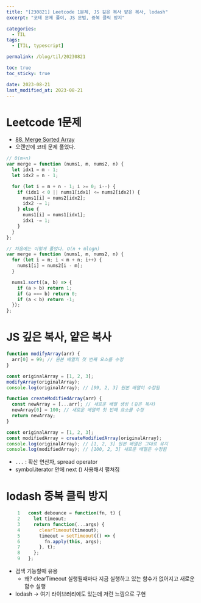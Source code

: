 ```yaml
---
title: "[230821] Leetcode 1문제, JS 깊은 복사 얕은 복사, lodash"
excerpt: "코테 문제 풀이, JS 문법, 중복 클릭 방지"

categories:
  - TIL
tags:
  - [TIL, typescript]

permalink: /blog/til/20230821

toc: true
toc_sticky: true

date: 2023-08-21
last_modified_at: 2023-08-21
---
```


# Leetcode 1문제

- [88. Merge Sorted Array](https://leetcode.com/problems/merge-sorted-array/description/?envType=study-plan-v2&envId=top-interview-150)
- 오랜만에 코테 문제 풀었다.

```js
// O(m+n)
var merge = function (nums1, m, nums2, n) {
  let idx1 = m - 1;
  let idx2 = n - 1;

  for (let i = m + n - 1; i >= 0; i--) {
    if (idx1 < 0 || nums1[idx1] <= nums2[idx2]) {
      nums1[i] = nums2[idx2];
      idx2 -= 1;
    } else {
      nums1[i] = nums1[idx1];
      idx1 -= 1;
    }
  }
};
```

```js
// 처음에는 이렇게 풀었다. O(n + mlogn)
var merge = function (nums1, m, nums2, n) {
  for (let i = m; i < m + n; i++) {
    nums1[i] = nums2[i - m];
  }

  nums1.sort((a, b) => {
    if (a > b) return 1;
    if (a === b) return 0;
    if (a < b) return -1;
  });
};
```

# JS 깊은 복사, 얕은 복사

```js
function modifyArray(arr) {
  arr[0] = 99; // 원본 배열의 첫 번째 요소를 수정
}

const originalArray = [1, 2, 3];
modifyArray(originalArray);
console.log(originalArray); // [99, 2, 3] 원본 배열이 수정됨

function createModifiedArray(arr) {
  const newArray = [...arr]; // 새로운 배열 생성 (깊은 복사)
  newArray[0] = 100; // 새로운 배열의 첫 번째 요소를 수정
  return newArray;
}

const originalArray = [1, 2, 3];
const modifiedArray = createModifiedArray(originalArray);
console.log(originalArray); // [1, 2, 3] 원본 배열은 그대로 유지
console.log(modifiedArray); // [100, 2, 3] 새로운 배열은 수정됨
```

- `...` : 확산 연산자, spread operator
- symbol.iterator 안에 next () 사용해서 펼쳐짐

# lodash 중복 클릭 방지

```js
    1 	const debounce = function(fn, t) {
    2 	  let timeout;
    3 	  return function(...args) {
    4 	    clearTimeout(timeout);
    5 	    timeout = setTimeout(() => {
    6 	      fn.apply(this, args);
    7 	    }, t);
    8 	  };
    9 	};
```

- 검색 기능할때 유용
  - 왜? clearTimeout 실행될때마다 지금 실행하고 있는 함수가 없어지고 새로운 함수 실행
- lodash -> 여기 라이브러리에도 있는데 저런 느낌으로 구현
